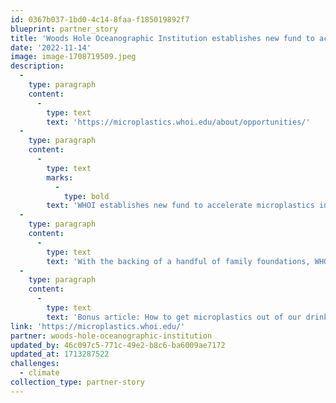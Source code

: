 ```yaml
---
id: 0367b037-1bd0-4c14-8faa-f185019892f7
blueprint: partner_story
title: 'Woods Hole Oceanographic Institution establishes new fund to accelerate microplastics innovation'
date: '2022-11-14'
image: image-1708719509.jpeg
description:
  -
    type: paragraph
    content:
      -
        type: text
        text: 'https://microplastics.whoi.edu/about/opportunities/'
  -
    type: paragraph
    content:
      -
        type: text
        marks:
          -
            type: bold
        text: 'WHOI establishes new fund to accelerate microplastics innovation'
  -
    type: paragraph
    content:
      -
        type: text
        text: 'With the backing of a handful of family foundations, WHOI is launching a Marine Microplastics Innovation Accelerator to help answer some of the most pressing  --  and foundational  --  questions about marine microplastics and their impacts.'
  -
    type: paragraph
    content:
      -
        type: text
        text: 'Bonus article: How to get microplastics out of our drinking water: https://www.washingtonpost.com/climate-solutions/2024/02/28/microplastics-drinking-water/'
link: 'https://microplastics.whoi.edu/'
partner: woods-hole-oceanographic-institution
updated_by: 46c097c5-771c-49e2-b8c6-ba6009ae7172
updated_at: 1713287522
challenges:
  - climate
collection_type: partner-story
---
```

